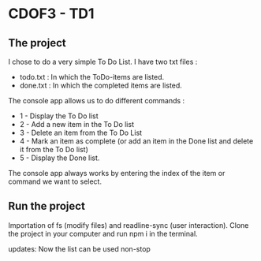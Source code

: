 # CDOF3 - TD1

## The project

I chose to do a very simple To Do List. I have two txt files :
- todo.txt : In which the ToDo-items are listed.
- done.txt : In which the completed items are listed.

The console app allows us to do different commands :
- 1 - Display the To Do list
- 2 - Add a new item in the To Do list
- 3 - Delete an item from the To Do List
- 4 - Mark an item as complete (or add an item in the Done list and delete it from the To Do list)
- 5 - Display the Done list.

The console app always works by entering the index of the item or command we want to select.

## Run the project

Importation of fs (modify files) and readline-sync (user interaction).
Clone the project in your computer and run npm i in the terminal.

updates: 
Now the list can be used non-stop
